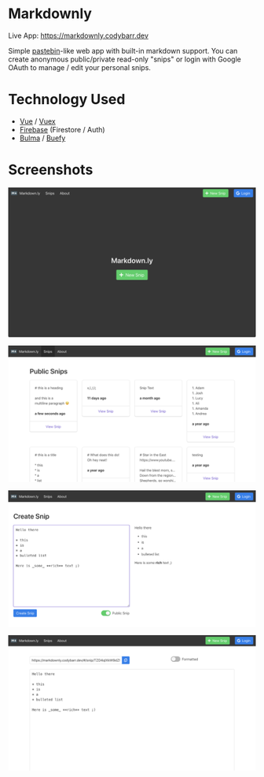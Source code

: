 # Markdownly

Live App: https://markdownly.codybarr.dev

Simple [pastebin](https://pastebin.com/)-like web app with built-in markdown support. You can create anonymous public/private read-only "snips" or login with Google OAuth to manage / edit your personal snips.

# Technology Used

-   [Vue](https://vuejs.org/) / [Vuex](https://vuex.vuejs.org/)
-   [Firebase](https://firebase.google.com/) (Firestore / Auth)
-   [Bulma](https://bulma.io/) / [Buefy](https://buefy.org/)

# Screenshots

![Markdownly - Home Page](/images/screenshot1.png?raw=true)

![Markdownly - Public Snips](/images/screenshot2.png?raw=true)

![Markdownly - Create Snip](/images/screenshot3.png?raw=true)

![Markdownly - View Snip](/images/screenshot4.png?raw=true)
